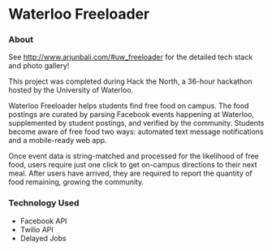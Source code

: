 # Waterloo Freeloader

### About

See http://www.arjunbali.com/#uw_freeloader for the detailed tech stack and photo gallery!

This project was completed during Hack the North, a 36-hour hackathon hosted by the University of Waterloo.

Waterloo Freeloader helps students find free food on campus. The food postings are curated by parsing Facebook events happening at Waterloo, supplemented by student postings, and verified by the community. Students become aware of free food two ways: automated text message notifications and a mobile-ready web app. 

Once event data is string-matched and processed for the likelihood of free food, users require just one click to get on-campus directions to their next meal. After users have arrived, they are required to report the quantity of food remaining, growing the community.

### Technology Used
- Facebook API
- Twilio API
- Delayed Jobs
